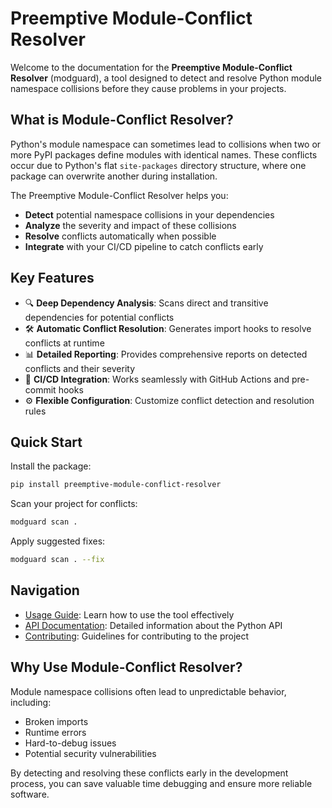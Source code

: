 # Preemptive Module-Conflict Resolver

Welcome to the documentation for the **Preemptive Module-Conflict Resolver** (modguard), a tool designed to detect and resolve Python module namespace collisions before they cause problems in your projects.

## What is Module-Conflict Resolver?

Python's module namespace can sometimes lead to collisions when two or more PyPI packages define modules with identical names. These conflicts occur due to Python's flat `site-packages` directory structure, where one package can overwrite another during installation.

The Preemptive Module-Conflict Resolver helps you:

- **Detect** potential namespace collisions in your dependencies
- **Analyze** the severity and impact of these collisions
- **Resolve** conflicts automatically when possible
- **Integrate** with your CI/CD pipeline to catch conflicts early

## Key Features

- 🔍 **Deep Dependency Analysis**: Scans direct and transitive dependencies for potential conflicts
- 🛠️ **Automatic Conflict Resolution**: Generates import hooks to resolve conflicts at runtime
- 📊 **Detailed Reporting**: Provides comprehensive reports on detected conflicts and their severity
- 🔄 **CI/CD Integration**: Works seamlessly with GitHub Actions and pre-commit hooks
- ⚙️ **Flexible Configuration**: Customize conflict detection and resolution rules

## Quick Start

Install the package:

```bash
pip install preemptive-module-conflict-resolver
```

Scan your project for conflicts:

```bash
modguard scan .
```

Apply suggested fixes:

```bash
modguard scan . --fix
```

## Navigation

- [Usage Guide](usage.md): Learn how to use the tool effectively
- [API Documentation](api.md): Detailed information about the Python API
- [Contributing](contributing.md): Guidelines for contributing to the project

## Why Use Module-Conflict Resolver?

Module namespace collisions often lead to unpredictable behavior, including:

- Broken imports
- Runtime errors
- Hard-to-debug issues
- Potential security vulnerabilities

By detecting and resolving these conflicts early in the development process, you can save valuable time debugging and ensure more reliable software.